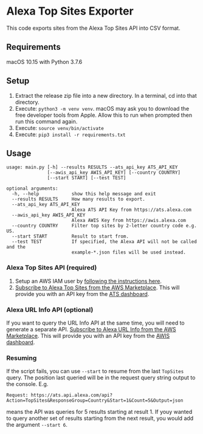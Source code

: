 # Alexa Top Sites Exporter

This code exports sites from the Alexa Top Sites API into CSV format.

## Requirements

macOS 10.15 with Python 3.7.6

## Setup

1. Extract the release zip file into a new directory. In a terminal, cd into that directory.
2. Execute: `python3 -m venv venv`. macOS may ask you to download the free developer tools from Apple. Allow this to run when prompted then run this command again.
3. Execute: `source venv/bin/activate`
4. Execute: `pip3 install -r requirements.txt`

## Usage

```
usage: main.py [-h] --results RESULTS --ats_api_key ATS_API_KEY
               [--awis_api_key AWIS_API_KEY] [--country COUNTRY]
               [--start START] [--test TEST]

optional arguments:
  -h, --help            show this help message and exit
  --results RESULTS     How many results to export.
  --ats_api_key ATS_API_KEY
                        Alexa ATS API Key from https://ats.alexa.com
  --awis_api_key AWIS_API_KEY
                        Alexa AWIS Key from https://awis.alexa.com
  --country COUNTRY     Filter top sites by 2-letter country code e.g. US.
  --start START         Result to start from.
  --test TEST           If specified, the Alexa API will not be called and the
                        example-*.json files will be used instead.
```

### Alexa Top Sites API (required)

1. Setup an AWS IAM user by [following the instructions here](https://aws.amazon.com/alexa-top-sites/getting-started/).
2. [Subscribe to Alexa Top Sites from the AWS Marketplace](https://aws.amazon.com/marketplace/pp/B07QK2XWNV). This will provide you with an API key from the [ATS dashboard](https://ats.alexa.com).

### Alexa URL Info API (optional)

If you want to query the URL Info API at the same time, you will need to generate a separate API. [Subscribe to Alexa URL Info from the AWS Marketplace](https://aws.amazon.com/marketplace/pp/B07Q71HJ3H). This will provide you with an API key from the [AWIS dashboard](https://awis.alexa.com).

### Resuming

If the script fails, you can use `--start` to resume from the last `TopSites` query. The position last queried will be in the request query string output to the console. E.g. 

`Request: https://ats.api.alexa.com/api?Action=TopSites&ResponseGroup=Country&Start=1&Count=5&Output=json`

means the API was queries for 5 results starting at result 1. If youy wanted to query another set of results starting from the next result, you would add the argument `--start 6`.
